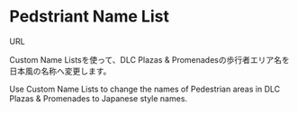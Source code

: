 # Pedstriant Name List
URL

Custom Name Listsを使って、DLC Plazas & Promenadesの歩行者エリア名を日本風の名称へ変更します。

Use Custom Name Lists to change the names of Pedestrian areas in DLC Plazas & Promenades to Japanese style names.
